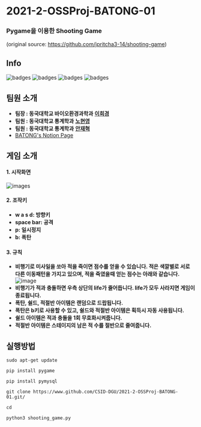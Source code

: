 # 2021-2-OSSProj-BATONG-01
### Pygame을 이용한 Shooting Game
(original source: https://github.com/jpritcha3-14/shooting-game)
## Info
![badges](https://img.shields.io/badge/license-MIT-green.svg)
![badges](https://img.shields.io/badge/OS-ubuntu-red)
![badges](https://img.shields.io/badge/python-3.8.10-blue.svg)
![badges](https://img.shields.io/badge/vscode-1.59-yellow)

## 팀원 소개
* **팀장 : 동국대학교 바이오환경과학과** [**이희경**](https://github.com/HKLeeeee)
* **팀원 : 동국대학교 통계학과** [**노현영**](https://github.com/hyunyoung0724)
* **팀원 : 동국대학교 통계학과** [**안재혁**](https://github.com/wogur311)
* [BATONG's Notion Page](https://www.notion.so/2021-2-OSSP-BATONG-6c798b0fa0e74f52ab13c10d03274505)
## 게임 소개
#### 1. 시작화면
![images](https://github.com/wogur311/2021-2-OSSProj-BATONG-01/blob/main/data/%EB%B0%B0%EA%B2%BD%ED%99%94%EB%A9%B4.PNG?raw=true)
#### 2. 조작키
* **w a s d: 방향키**
* **space bar: 공격**
* **p: 일시정지**
* **b: 폭탄**
#### 3. 규칙
* **비행기로 미사일을 쏘아 적을 죽이면 점수를 얻을 수 있습니다. 적은 색깔별로 서로 다른 이동패턴을 가지고 있으며, 적을 죽였을때 얻는 점수는 아래와 같습니다.**
![image](https://user-images.githubusercontent.com/65498159/121726665-d43e1900-cb25-11eb-8862-d10e37284723.png)
* **비행기가 적과 충돌하면 우측 상단의 life가 줄어듭니다. life가 모두 사라지면 게임이 종료됩니다.**
* **폭탄, 쉴드, 적절반 아이템은 랜덤으로 드랍됩니다.** 
* **폭탄은 b키로 사용할 수 있고, 쉴드와 적절반 아이템은 획득시 자동 사용됩니다.**
* **쉴드 아이템은 적과 충돌을 1회 무효화시켜줍니다.**
* **적절반 아이템은 스테이지의 남은 적 수를 절반으로 줄여줍니다.**

## 실행방법
```shell
sudo apt-get update
```
   
```shell
pip install pygame
```
   
```shell
pip install pymysql
```

```shell
git clone https://www.github.com/CSID-DGU/2021-2-OSSProj-BATONG-01.git/
```
   
```shell
cd 
```
   
```shell
python3 shooting_game.py
```
